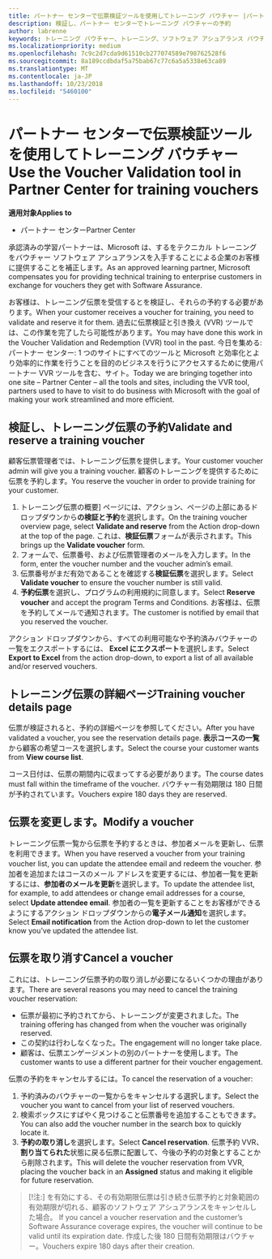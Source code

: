 ```yaml
---
title: パートナー センターで伝票検証ツールを使用してトレーニング バウチャー |パートナー センター
description: 検証し、パートナー センターでトレーニング バウチャーの予約
author: labrenne
keywords: トレーニング バウチャー、トレーニング、ソフトウェア アシュアランス バウチャー、予約伝票を検証します。
ms.localizationpriority: medium
ms.openlocfilehash: 7c9c2d7cda9d61510cb277074589e798762528f6
ms.sourcegitcommit: 8a189ccdbdaf5a75bab67c77c6a5a5338e63ca89
ms.translationtype: MT
ms.contentlocale: ja-JP
ms.lasthandoff: 10/23/2018
ms.locfileid: "5460100"
---
```

# <a name="use-the-voucher-validation-tool-in-partner-center-for-training-vouchers"></a><span data-ttu-id="a2036-104">パートナー センターで伝票検証ツールを使用してトレーニング バウチャー</span><span class="sxs-lookup"><span data-stu-id="a2036-104">Use the Voucher Validation tool in Partner Center for training vouchers</span></span>

**<span data-ttu-id="a2036-105">適用対象</span><span class="sxs-lookup"><span data-stu-id="a2036-105">Applies to</span></span>**

- <span data-ttu-id="a2036-106">パートナー センター</span><span class="sxs-lookup"><span data-stu-id="a2036-106">Partner Center</span></span>

<span data-ttu-id="a2036-107">承認済みの学習パートナーは、Microsoft は、するをテクニカル トレーニングをバウチャー ソフトウェア アシュアランスを入手することによる企業のお客様に提供することを補正します。</span><span class="sxs-lookup"><span data-stu-id="a2036-107">As an approved learning partner, Microsoft compensates you for providing technical training to enterprise customers in exchange for vouchers they get with Software Assurance.</span></span> 

<span data-ttu-id="a2036-108">お客様は、トレーニング伝票を受信するとを検証し、それらの予約する必要があります。</span><span class="sxs-lookup"><span data-stu-id="a2036-108">When your customer receives a voucher for training, you need to validate and reserve it for them.</span></span> <span data-ttu-id="a2036-109">過去に伝票検証と引き換え (VVR) ツールでは、この作業を完了したら可能性があります。</span><span class="sxs-lookup"><span data-stu-id="a2036-109">You may have done this work in the Voucher Validation and Redemption (VVR) tool in the past.</span></span> <span data-ttu-id="a2036-110">今日を集める: パートナー センター: 1 つのサイトにすべてのツールと Microsoft と効率化とより効率的に作業を行うことを目的のビジネスを行うにアクセスするために使用パートナー VVR ツールを含む、サイト。</span><span class="sxs-lookup"><span data-stu-id="a2036-110">Today we are bringing together into one site – Partner Center – all the tools and sites, including the VVR tool, partners used to have to visit to do business with Microsoft with the goal of making your work streamlined and more efficient.</span></span>

## <a name="validate-and-reserve-a-training-voucher"></a><span data-ttu-id="a2036-111">検証し、トレーニング伝票の予約</span><span class="sxs-lookup"><span data-stu-id="a2036-111">Validate and reserve a training voucher</span></span>

<span data-ttu-id="a2036-112">顧客伝票管理者では、トレーニング伝票を提供します。</span><span class="sxs-lookup"><span data-stu-id="a2036-112">Your customer voucher admin will give you a training voucher.</span></span> <span data-ttu-id="a2036-113">顧客のトレーニングを提供するために伝票を予約します。</span><span class="sxs-lookup"><span data-stu-id="a2036-113">You reserve the voucher in order to provide training for your customer.</span></span>

1.  <span data-ttu-id="a2036-114">トレーニング伝票の概要] ページには、アクション、ページの上部にあるドロップダウンから**の検証と予約**を選択します。</span><span class="sxs-lookup"><span data-stu-id="a2036-114">On the training voucher overview page, select **Validate and reserve** from the Action drop-down at the top of the page.</span></span> <span data-ttu-id="a2036-115">これは、**検証伝票**フォームが表示されます。</span><span class="sxs-lookup"><span data-stu-id="a2036-115">This brings up the **Validate voucher** form.</span></span>
2.  <span data-ttu-id="a2036-116">フォームで、伝票番号、および伝票管理者のメールを入力します。</span><span class="sxs-lookup"><span data-stu-id="a2036-116">In the form, enter the voucher number and the voucher admin’s email.</span></span>
3.  <span data-ttu-id="a2036-117">伝票番号がまだ有効であることを確認する**検証伝票**を選択します。</span><span class="sxs-lookup"><span data-stu-id="a2036-117">Select **Validate voucher** to ensure the voucher number is still valid.</span></span> 
4.  <span data-ttu-id="a2036-118">**予約伝票**を選択し、プログラムの利用規約に同意します。</span><span class="sxs-lookup"><span data-stu-id="a2036-118">Select **Reserve voucher** and accept the program Terms and Conditions.</span></span> <span data-ttu-id="a2036-119">お客様は、伝票を予約してメールで通知されます。</span><span class="sxs-lookup"><span data-stu-id="a2036-119">The customer is notified by email that you reserved the voucher.</span></span>

<span data-ttu-id="a2036-120">アクション ドロップダウンから、すべての利用可能なや予約済みバウチャーの一覧をエクスポートするには、 **Excel にエクスポート**を選択します。</span><span class="sxs-lookup"><span data-stu-id="a2036-120">Select **Export to Excel** from the action drop-down, to export a list of all available and/or reserved vouchers.</span></span>

## <a name="training-voucher-details-page"></a><span data-ttu-id="a2036-121">トレーニング伝票の詳細ページ</span><span class="sxs-lookup"><span data-stu-id="a2036-121">Training voucher details page</span></span>

<span data-ttu-id="a2036-122">伝票が検証されると、予約の詳細ページを参照してください。</span><span class="sxs-lookup"><span data-stu-id="a2036-122">After you have validated a voucher, you see the reservation details page.</span></span> <span data-ttu-id="a2036-123">**表示コースの一覧**から顧客の希望コースを選択します。</span><span class="sxs-lookup"><span data-stu-id="a2036-123">Select the course your customer wants from **View course list**.</span></span> 

<span data-ttu-id="a2036-124">コース日付は、伝票の期間内に収まってする必要があります。</span><span class="sxs-lookup"><span data-stu-id="a2036-124">The course dates must fall within the timeframe of the voucher.</span></span> <span data-ttu-id="a2036-125">バウチャー有効期限は 180 日間が予約されています。</span><span class="sxs-lookup"><span data-stu-id="a2036-125">Vouchers expire 180 days they are reserved.</span></span>

## <a name="modify-a-voucher"></a><span data-ttu-id="a2036-126">伝票を変更します。</span><span class="sxs-lookup"><span data-stu-id="a2036-126">Modify a voucher</span></span>

<span data-ttu-id="a2036-127">トレーニング伝票一覧から伝票を予約するときは、参加者メールを更新し、伝票を利用できます。</span><span class="sxs-lookup"><span data-stu-id="a2036-127">When you have reserved a voucher from your training voucher list, you can update the attendee email and redeem the voucher.</span></span> <span data-ttu-id="a2036-128">参加者を追加またはコースのメール アドレスを変更するには、参加者一覧を更新するには、**参加者のメールを更新**を選択します。</span><span class="sxs-lookup"><span data-stu-id="a2036-128">To update the attendee list, for example, to add attendees or change email addresses for a course, select **Update attendee email**.</span></span> <span data-ttu-id="a2036-129">参加者の一覧を更新することをお客様ができるようにするアクション ドロップダウンからの**電子メール通知**を選択します。</span><span class="sxs-lookup"><span data-stu-id="a2036-129">Select **Email notification**  from the Action drop-down to let the customer know you’ve updated the attendee list.</span></span> 

## <a name="cancel-a-voucher"></a><span data-ttu-id="a2036-130">伝票を取り消す</span><span class="sxs-lookup"><span data-stu-id="a2036-130">Cancel a voucher</span></span> 

<span data-ttu-id="a2036-131">これには、トレーニング伝票予約の取り消しが必要になるいくつかの理由があります。</span><span class="sxs-lookup"><span data-stu-id="a2036-131">There are several reasons you may need to cancel the training voucher reservation:</span></span> 
- <span data-ttu-id="a2036-132">伝票が最初に予約されてから、トレーニングが変更されました。</span><span class="sxs-lookup"><span data-stu-id="a2036-132">The training offering has changed from when the voucher was originally reserved.</span></span>
- <span data-ttu-id="a2036-133">この契約は行わしなくなった。</span><span class="sxs-lookup"><span data-stu-id="a2036-133">The engagement will no longer take place.</span></span>
- <span data-ttu-id="a2036-134">顧客は、伝票エンゲージメントの別のパートナーを使用します。</span><span class="sxs-lookup"><span data-stu-id="a2036-134">The customer wants to use a different partner for their voucher engagement.</span></span>

<span data-ttu-id="a2036-135">伝票の予約をキャンセルするには。</span><span class="sxs-lookup"><span data-stu-id="a2036-135">To cancel the reservation of a voucher:</span></span>

1.  <span data-ttu-id="a2036-136">予約済みのバウチャーの一覧からをキャンセルする選択します。</span><span class="sxs-lookup"><span data-stu-id="a2036-136">Select the voucher you want to cancel from your list of reserved vouchers.</span></span>
2.  <span data-ttu-id="a2036-137">検索ボックスにすばやく見つけること伝票番号を追加することもできます。</span><span class="sxs-lookup"><span data-stu-id="a2036-137">You can also add the voucher number in the search box to quickly locate it.</span></span>
3.  <span data-ttu-id="a2036-138">**予約の取り消し**を選択します。</span><span class="sxs-lookup"><span data-stu-id="a2036-138">Select **Cancel reservation**.</span></span> <span data-ttu-id="a2036-139">伝票予約 VVR、**割り当てられた**状態に戻る伝票に配置して、今後の予約の対象とすることから削除されます。</span><span class="sxs-lookup"><span data-stu-id="a2036-139">This will delete the voucher reservation from VVR, placing the voucher back in an **Assigned** status and making it eligible for future reservation.</span></span>

>[!注:]<span data-ttu-id="a2036-140"> を有効にする、その有効期限伝票は引き続き伝票予約と対象範囲の有効期限が切れる、顧客のソフトウェア アシュアランスをキャンセルした場合。</span><span class="sxs-lookup"><span data-stu-id="a2036-140"> If you cancel a voucher reservation and the customer’s Software Assurance coverage expires, the voucher will continue to be valid until its expiration date.</span></span> <span data-ttu-id="a2036-141">作成した後 180 日間有効期限はバウチャー。</span><span class="sxs-lookup"><span data-stu-id="a2036-141">Vouchers expire 180 days after their creation.</span></span>


